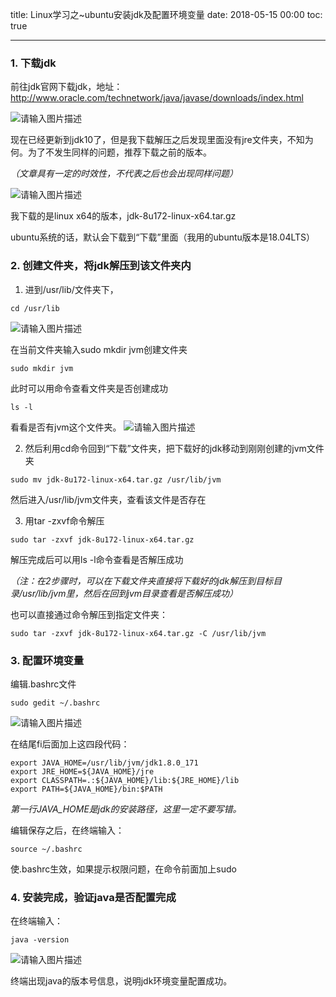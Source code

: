 title: Linux学习之~ubuntu安装jdk及配置环境变量
date: 2018-05-15 00:00
toc: true

---
### 1. 下载jdk

前往jdk官网下载jdk，地址：http://www.oracle.com/technetwork/java/javase/downloads/index.html

![请输入图片描述][1]


现在已经更新到jdk10了，但是我下载解压之后发现里面没有jre文件夹，不知为何。为了不发生同样的问题，推荐下载之前的版本。

*（文章具有一定的时效性，不代表之后也会出现同样问题）*

![请输入图片描述][2]


我下载的是linux x64的版本，jdk-8u172-linux-x64.tar.gz

ubuntu系统的话，默认会下载到“下载”里面（我用的ubuntu版本是18.04LTS）

### 2. 创建文件夹，将jdk解压到该文件夹内 ##

1. 进到/usr/lib/文件夹下，


```shell
cd /usr/lib
```

![请输入图片描述][3]


在当前文件夹输入sudo mkdir jvm创建文件夹

```shell
sudo mkdir jvm
```

此时可以用命令查看文件夹是否创建成功

```shell
ls -l
```

看看是否有jvm这个文件夹。
![请输入图片描述][4]

2. 然后利用cd命令回到“下载”文件夹，把下载好的jdk移动到刚刚创建的jvm文件夹

```shell
sudo mv jdk-8u172-linux-x64.tar.gz /usr/lib/jvm
```

然后进入/usr/lib/jvm文件夹，查看该文件是否存在

3. 用tar -zxvf命令解压

```shell
sudo tar -zxvf jdk-8u172-linux-x64.tar.gz
```

解压完成后可以用ls -l命令查看是否解压成功

*（注：在2步骤时，可以在下载文件夹直接将下载好的jdk解压到目标目录/usr/lib/jvm里，然后在回到jvm目录查看是否解压成功）*



也可以直接通过命令解压到指定文件夹：

```shell
sudo tar -zxvf jdk-8u172-linux-x64.tar.gz -C /usr/lib/jvm
```



### 3. 配置环境变量 ##

编辑.bashrc文件

```shell
sudo gedit ~/.bashrc
```



![请输入图片描述][5]


在结尾fi后面加上这四段代码：

```shell
export JAVA_HOME=/usr/lib/jvm/jdk1.8.0_171
export JRE_HOME=${JAVA_HOME}/jre
export CLASSPATH=.:${JAVA_HOME}/lib:${JRE_HOME}/lib
export PATH=${JAVA_HOME}/bin:$PATH
```

*第一行JAVA_HOME是jdk的安装路径，这里一定不要写错。*



编辑保存之后，在终端输入：

```shell
source ~/.bashrc
```

使.bashrc生效，如果提示权限问题，在命令前面加上sudo

### 4. 安装完成，验证java是否配置完成 ##

在终端输入：

```shell
java -version
```

![请输入图片描述][6]

终端出现java的版本号信息，说明jdk环境变量配置成功。





[1]: https://images.shiguangping.com/images/Linux%E5%AD%A6%E4%B9%A0%E4%B9%8B~ubuntu%E5%AE%89%E8%A3%85jdk%E5%8F%8A%E9%85%8D%E7%BD%AE%E7%8E%AF%E5%A2%83%E5%8F%98%E9%87%8F/%E5%9B%BE1.png
[2]: https://images.shiguangping.com/images/Linux%E5%AD%A6%E4%B9%A0%E4%B9%8B~ubuntu%E5%AE%89%E8%A3%85jdk%E5%8F%8A%E9%85%8D%E7%BD%AE%E7%8E%AF%E5%A2%83%E5%8F%98%E9%87%8F/%E5%9B%BE2.png
[3]: https://images.shiguangping.com/images/Linux%E5%AD%A6%E4%B9%A0%E4%B9%8B~ubuntu%E5%AE%89%E8%A3%85jdk%E5%8F%8A%E9%85%8D%E7%BD%AE%E7%8E%AF%E5%A2%83%E5%8F%98%E9%87%8F/%E5%9B%BE3.png
[4]: https://images.shiguangping.com/images/Linux%E5%AD%A6%E4%B9%A0%E4%B9%8B~ubuntu%E5%AE%89%E8%A3%85jdk%E5%8F%8A%E9%85%8D%E7%BD%AE%E7%8E%AF%E5%A2%83%E5%8F%98%E9%87%8F/%E5%9B%BE4.png
[5]: https://images.shiguangping.com/images/Linux%E5%AD%A6%E4%B9%A0%E4%B9%8B~ubuntu%E5%AE%89%E8%A3%85jdk%E5%8F%8A%E9%85%8D%E7%BD%AE%E7%8E%AF%E5%A2%83%E5%8F%98%E9%87%8F/%E5%9B%BE5.png
[6]: https://images.shiguangping.com/images/Linux%E5%AD%A6%E4%B9%A0%E4%B9%8B~ubuntu%E5%AE%89%E8%A3%85jdk%E5%8F%8A%E9%85%8D%E7%BD%AE%E7%8E%AF%E5%A2%83%E5%8F%98%E9%87%8F/%E5%9B%BE6.png